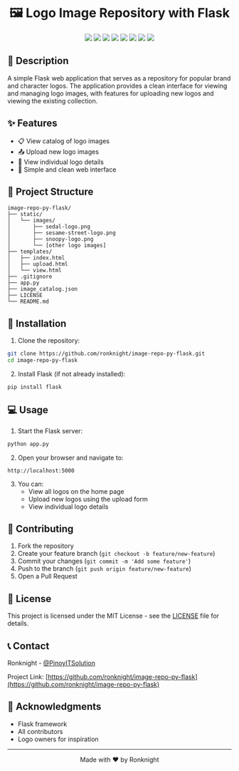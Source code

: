 <h1 align="center">🖼️ Logo Image Repository with Flask</h1>

<p align="center">
<a href="https://twitter.com/PinoyITSolution"><img src="https://img.shields.io/twitter/follow/PinoyITSolution?style=social"></a>
<a href="https://github.com/ronknight?tab=followers"><img src="https://img.shields.io/github/followers/ronknight?style=social"></a>
<a href="https://github.com/ronknight/ronknight/stargazers"><img src="https://img.shields.io/github/stars/BEPb/BEPb.svg?logo=github"></a>
<a href="https://github.com/ronknight/ronknight/network/members"><img src="https://img.shields.io/github/forks/BEPb/BEPb.svg?color=blue&logo=github"></a>
<a href="https://youtube.com/@PinoyITSolution"><img src="https://img.shields.io/youtube/channel/subscribers/UCeoETAlg3skyMcQPqr97omg"></a>
<a href="https://github.com/ronknight/iconic-vault-logo-and-character-repository/issues"><img src="https://img.shields.io/badge/contributions-welcome-brightgreen.svg?style=flat"></a>
<a href="https://github.com/ronknight/iconic-vault-logo-and-character-repository/blob/master/LICENSE"><img src="https://img.shields.io/badge/License-MIT-yellow.svg"></a>
<a href="https://github.com/ronknight"><img src="https://img.shields.io/badge/Made%20with%20%F0%9F%A4%8D%20by%20-%20Ronknight%20-%20red"></a>
</p>

## 📝 Description

A simple Flask web application that serves as a repository for popular brand and character logos. The application provides a clean interface for viewing and managing logo images, with features for uploading new logos and viewing the existing collection.

## ✨ Features

- 📋 View catalog of logo images
- 📤 Upload new logo images
- 👀 View individual logo details
- 📱 Simple and clean web interface

## 📁 Project Structure

```
image-repo-py-flask/
├── static/
│   └── images/
│       ├── sedal-logo.png
│       ├── sesame-street-logo.png
│       ├── snoopy-logo.png
│       └── [other logo images]
├── templates/
│   ├── index.html
│   ├── upload.html
│   └── view.html
├── .gitignore
├── app.py
├── image_catalog.json
├── LICENSE
└── README.md
```

## 🚀 Installation

1. Clone the repository:
```bash
git clone https://github.com/ronknight/image-repo-py-flask.git
cd image-repo-py-flask
```

2. Install Flask (if not already installed):
```bash
pip install flask
```

## 💻 Usage

1. Start the Flask server:
```bash
python app.py
```

2. Open your browser and navigate to:
```
http://localhost:5000
```

3. You can:
   - View all logos on the home page
   - Upload new logos using the upload form
   - View individual logo details

## 🤝 Contributing

1. Fork the repository
2. Create your feature branch (`git checkout -b feature/new-feature`)
3. Commit your changes (`git commit -m 'Add some feature'`)
4. Push to the branch (`git push origin feature/new-feature`)
5. Open a Pull Request

## 📄 License

This project is licensed under the MIT License - see the [LICENSE](LICENSE) file for details.

## 📞 Contact

Ronknight - [@PinoyITSolution](https://twitter.com/PinoyITSolution)

Project Link: [https://github.com/ronknight/image-repo-py-flask](https://github.com/ronknight/image-repo-py-flask)

## 🙏 Acknowledgments

- Flask framework
- All contributors
- Logo owners for inspiration

---

<p align="center">Made with ❤️ by Ronknight</p>